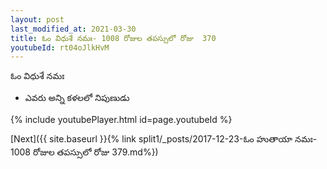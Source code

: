 ```yaml
---
layout: post
last_modified_at: 2021-03-30
title: ఓం విధుశే నమః- 1008 రోజుల తపస్సులో రోజు  370
youtubeId: rt04oJlkHvM
---
```

 
 
 ఓం విధుశే నమః  
 
 -  ఎవరు అన్ని కళలలో నిపుణుడు 
 
  
 
  
 
 
 
 
 
 


{% include youtubePlayer.html id=page.youtubeId %}
 
[Next]({{ site.baseurl }}{% link  split1/_posts/2017-12-23-ఓం హుతాయా నమః- 1008 రోజుల తపస్సులో రోజు  379.md%})
 
